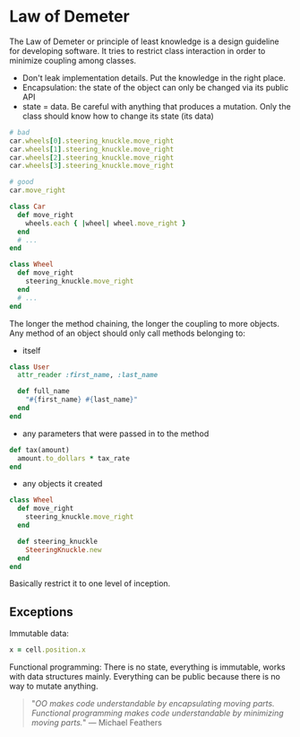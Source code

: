 # Law of Demeter

The Law of Demeter or principle of least knowledge is a design guideline for developing software. It tries to restrict class interaction in order to minimize coupling among classes.

* Don't leak implementation details. Put the knowledge in the right place.
* Encapsulation: the state of the object can only be changed via its public API
* state = data. Be careful with anything that produces a mutation. Only the class should know how to change its state (its data)


```ruby
# bad
car.wheels[0].steering_knuckle.move_right
car.wheels[1].steering_knuckle.move_right
car.wheels[2].steering_knuckle.move_right
car.wheels[3].steering_knuckle.move_right

# good
car.move_right

class Car
  def move_right
    wheels.each { |wheel| wheel.move_right }
  end
  # ...
end

class Wheel
  def move_right
    steering_knuckle.move_right
  end
  # ...
end
```

The longer the method chaining, the longer the coupling to more objects. Any method of an object should only call methods belonging to:

* itself

```ruby
class User
  attr_reader :first_name, :last_name

  def full_name
    "#{first_name} #{last_name}"
  end
end
```

* any parameters that were passed in to the method

```ruby
def tax(amount)
  amount.to_dollars * tax_rate
end
```

* any objects it created

```ruby
class Wheel
  def move_right
    steering_knuckle.move_right
  end

  def steering_knuckle
    SteeringKnuckle.new
  end
end
```

Basically restrict it to one level of inception.

## Exceptions

Immutable data:

```ruby
x = cell.position.x
```

Functional programming: There is no state, everything is immutable, works with data structures mainly. Everything can be public because there is no way to mutate anything.

> "_OO makes code understandable by encapsulating moving parts. Functional programming makes code understandable by minimizing moving parts._" &mdash; Michael Feathers
